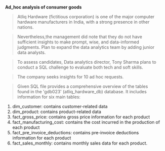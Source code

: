 **Ad_hoc analysis of consumer goods**

>Atliq Hardware (fictitious corporation) is one of the major computer hardware manufacturers in India,
with a strong presence in other nations.

>Nevertheless,the management did note that they do not have sufficient insights to make prompt, wise, and
 data-informed judgments. Plan to expand the data analytics team by adding junior data analysts.

>To assess candidates, Data analytics director, Tony Sharma plans to conduct a SQL challenge to evaluate both tech and soft skills.

>The company seeks insights for 10 ad hoc requests.

>Given SQL file provides a comprehensive overview of the tables found in the 'gdb023' (atliq_hardware_db) database.
It includes information for six main tables:
 
1. dim_customer: contains customer-related data
2. dim_product: contains product-related data
3. fact_gross_price: contains gross price information for each product
4. fact_manufacturing_cost: contains the cost incurred in the production of each product
5. fact_pre_invoice_deductions: contains pre-invoice deductions information for each product
6. fact_sales_monthly: contains monthly sales data for each product.



